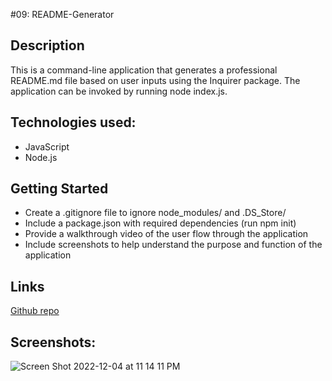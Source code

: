 #09: README-Generator

## Description
This is a command-line application that generates a professional README.md file based on user inputs using the Inquirer package. The application can be invoked by running node index.js.

## Technologies used: 
- JavaScript 
- Node.js

## Getting Started
- Create a .gitignore file to ignore node_modules/ and .DS_Store/
- Include a package.json with required dependencies (run npm init)
- Provide a walkthrough video of the user flow through the application
- Include screenshots to help understand the purpose and function of the application

## Links
[Github repo](https://github.com/kagebright/README-Generator)

## Screenshots: 
![Screen Shot 2022-12-04 at 11 14 11 PM](https://user-images.githubusercontent.com/113262558/205548546-e25d852e-630a-48b0-89b6-ffa1e1de4094.png)
